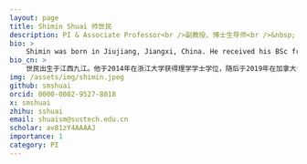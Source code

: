 ```yaml
---
layout: page
title: Shimin Shuai 帅世民
description: PI & Associate Professor<br />副教授、博士生导师<br />&nbsp;
bio: >
    Shimin was born in Jiujiang, Jiangxi, China. He received his BSc from Zhejiang University at 2014 and his PhD from the University of Toronto at 2019. Then he was a <a href="https://www.embl.de/training/postdocs/08-eipod/recruited_eipods/index.html" target="_blank">EIPOD fellow</a> at the European Molecular Biology Laboratory (EMBL) from 2020 to 2021. He started the COmics Lab at SUSTech from Fall 2021. He lives with two cats, Stella and Momo. He loves reading, gaming, traveling and other fun things.
bio_cn: >
    世民出生于江西九江。他于2014年在浙江大学获得理学学士学位，随后于2019年在加拿大多伦多大学获得博士学位（PhD）。2020到2021年间，他获得了由欧盟玛丽·居里项目共同资助的<a href="https://www.embl.de/training/postdocs/08-eipod/recruited_eipods/index.html" target="_blank">EIPOD博士后奖学金</a>，并在欧洲分子生物学实验室（EMBL）完成博士后训练。他从2021年秋天起在南方科技大学组建了自己的课题组。他现在和他的两只猫Stella和Momo住在一起。他喜欢阅读、打游戏、旅行和其它有趣的事情。
img: /assets/img/shimin.jpeg
github: smshuai
orcid: 0000-0002-9527-8018
x: smshuai
zhihu: sshuai
email: shuaism@sustech.edu.cn
scholar: av81zY4AAAAJ
importance: 1
category: PI
---
```



